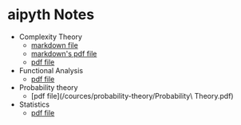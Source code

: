 # aipyth Notes

- Complexity Theory
    - [markdown file](/cources/complexity-theory/Complexity.md)
    - [markdown's pdf file](/cources/complexity-theory/Complexity.md.pdf)
    - [pdf file](/cources/complexity-theory/Complexity.pdf)
- Functional Analysis
    - [pdf file](/cources/functional-analysis/master.pdf)
- Probability theory
    - [pdf file](/cources/probability-theory/Probability\ Theory.pdf)
- Statistics
    - [pdf file](/cources/statistics/master.pdf)
